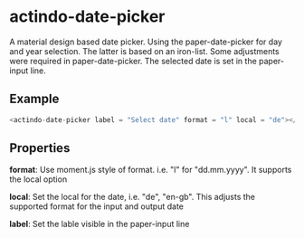 # actindo-date-picker
A material design based date picker. Using the paper-date-picker
for day and year selection. The latter is based on an iron-list.
Some adjustments were required in paper-date-picker.
The selected date is set in the paper-input line.

## Example
```javascript
<actindo-date-picker label = "Select date" format = "l" local = "de"></actindo-date-picker>
```

## Properties

**format**:
Use moment.js style of format. i.e. "l" for "dd.mm.yyyy". It supports the local option

**local**:
Set the local for the date, i.e. "de", "en-gb". This adjusts the supported format for the input and output date


**label**:
Set the lable visible in the paper-input line

